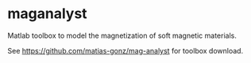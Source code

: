 # maganalyst
Matlab toolbox to model the magnetization of soft magnetic materials.

See https://github.com/matias-gonz/mag-analyst for toolbox download.
